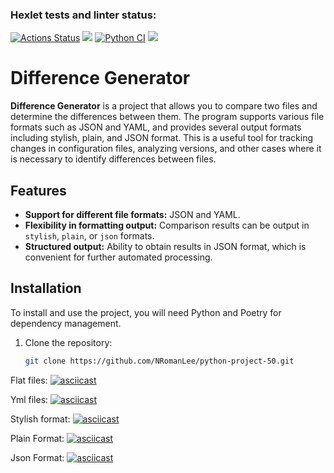 ### Hexlet tests and linter status:
[![Actions Status](https://github.com/NRomanLee/python-project-50/actions/workflows/hexlet-check.yml/badge.svg)](https://github.com/NRomanLee/python-project-50/actions)
<a href="https://codeclimate.com/github/NRomanLee/python-project-50/maintainability"><img src="https://api.codeclimate.com/v1/badges/6495aab454c861a65a94/maintainability" /></a>
[![Python CI](https://github.com/NRomanLee/python-project-50/actions/workflows/pyci.yml/badge.svg)](https://github.com/NRomanLee/python-project-50/actions/workflows/pyci.yml)
<a href="https://codeclimate.com/github/NRomanLee/python-project-50/test_coverage"><img src="https://api.codeclimate.com/v1/badges/6495aab454c861a65a94/test_coverage" /></a>

# Difference Generator

**Difference Generator** is a project that allows you to compare two files and determine the differences between them. The program supports various file formats such as JSON and YAML, and provides several output formats including stylish, plain, and JSON format. This is a useful tool for tracking changes in configuration files, analyzing versions, and other cases where it is necessary to identify differences between files.

## Features
- **Support for different file formats:** JSON and YAML.
- **Flexibility in formatting output:** Comparison results can be output in `stylish`, `plain`, or `json` formats.
- **Structured output:** Ability to obtain results in JSON format, which is convenient for further automated processing.

## Installation

To install and use the project, you will need Python and Poetry for dependency management.

1. Clone the repository:

   ```bash
   git clone https://github.com/NRomanLee/python-project-50.git


Flat files:
[![asciicast](https://asciinema.org/a/9B0zJbgxLmUzB1HFD4k2yUE1j.svg)](https://asciinema.org/a/9B0zJbgxLmUzB1HFD4k2yUE1j)


Yml files:
[![asciicast](https://asciinema.org/a/PleNxzCaotuwXVrRgdoTY4Zqe.svg)](https://asciinema.org/a/PleNxzCaotuwXVrRgdoTY4Zqe)

Stylish format:
[![asciicast](https://asciinema.org/a/lsta76qOgZ0EATi7nW2uE5qFW.svg)](https://asciinema.org/a/lsta76qOgZ0EATi7nW2uE5qFW)

Plain Format:
[![asciicast](https://asciinema.org/a/Ob0RpjMaQLjR2p1KbNQlrFcg2.svg)](https://asciinema.org/a/Ob0RpjMaQLjR2p1KbNQlrFcg2)

Json Format:
[![asciicast](https://asciinema.org/a/MdmHRD5LZsFevRjgr6GWlbx6E.svg)](https://asciinema.org/a/MdmHRD5LZsFevRjgr6GWlbx6E)
